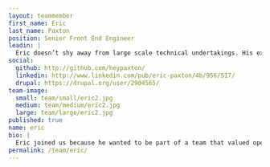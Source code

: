 ```yaml
---
layout: teammember
first_name: Eric
last_name: Paxton
position: Senior Front End Engineer
leadin: |
  Eric doesn’t shy away from large scale technical undertakings. His experience as a designer and front end developer, as well as his love of open source, make him a great asset to the team. He’s also a self-proclaimed music nerd with a pretty serious vinyl record collection.
social:
  github: http://github.com/heypaxton/
  linkedin: http://www.linkedin.com/pub/eric-paxton/4b/956/517/
  drupal: https://drupal.org/user/2904565/
team-image:
  small: team/small/eric2.jpg
  medium: team/medium/eric2.jpg
  large: team/large/eric2.jpg
published: true
name: eric
bio: |
  Eric joined us because he wanted to be part of a team that valued open source contributions and meaningful projects as much as he does. From discovery to implementation, he remains committed to delivering technical work of the highest caliber. His background in web and mobile application development gave him the foundation needed for a major undertaking with the State of Oregon, where he led the design and front end development of the relaunch of Oregon.gov. In his spare time, he geeks out over music and hunts down new additions to his record collection. He also ran the St. Jude Marathon...once. Once was enough.
permalink: /team/eric/
---
```

